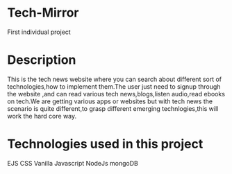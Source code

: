 # Tech-Mirror
First individual project
# Description
This is the tech news website where you can search about different sort of technologies,how to implement them.The user just need to signup through the website ,and can read various tech news,blogs,listen audio,read ebooks on tech.We are getting various apps or websites but with tech news the scenario is quite different,to grasp different emerging technlogies,this will work the hard core way.


# Technologies used in this project
EJS
CSS
Vanilla Javascript
NodeJs
mongoDB
